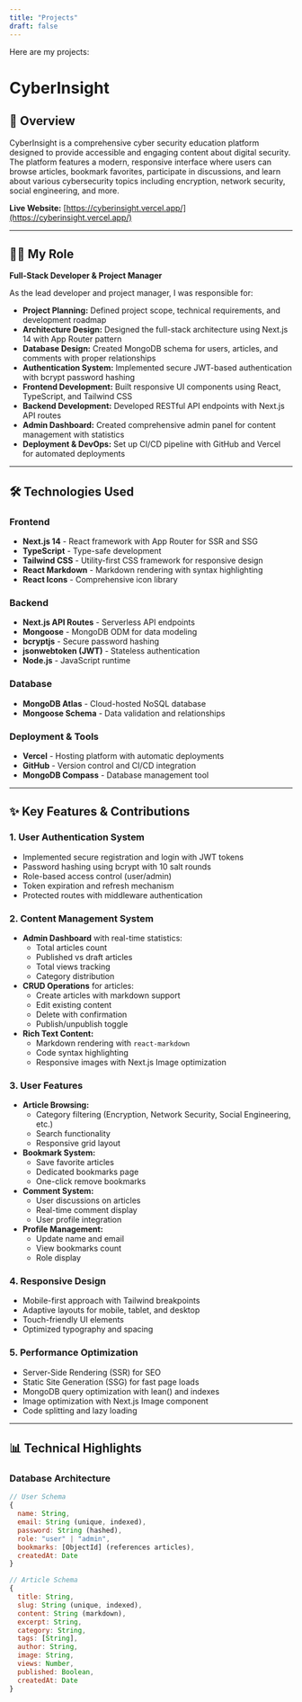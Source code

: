 ```yaml
---
title: "Projects"
draft: false
---
```


Here are my projects:
# CyberInsight
## 🎯 Overview

CyberInsight is a comprehensive cyber security education platform designed to provide accessible and engaging content about digital security. The platform features a modern, responsive interface where users can browse articles, bookmark favorites, participate in discussions, and learn about various cybersecurity topics including encryption, network security, social engineering, and more.

**Live Website:** [https://cyberinsight.vercel.app/](https://cyberinsight.vercel.app/)

---

## 👨‍💼 My Role

**Full-Stack Developer & Project Manager**

As the lead developer and project manager, I was responsible for:

- **Project Planning:** Defined project scope, technical requirements, and development roadmap
- **Architecture Design:** Designed the full-stack architecture using Next.js 14 with App Router pattern
- **Database Design:** Created MongoDB schema for users, articles, and comments with proper relationships
- **Authentication System:** Implemented secure JWT-based authentication with bcrypt password hashing
- **Frontend Development:** Built responsive UI components using React, TypeScript, and Tailwind CSS
- **Backend Development:** Developed RESTful API endpoints with Next.js API routes
- **Admin Dashboard:** Created comprehensive admin panel for content management with statistics
- **Deployment & DevOps:** Set up CI/CD pipeline with GitHub and Vercel for automated deployments

---

## 🛠️ Technologies Used

### **Frontend**
- **Next.js 14** - React framework with App Router for SSR and SSG
- **TypeScript** - Type-safe development
- **Tailwind CSS** - Utility-first CSS framework for responsive design
- **React Markdown** - Markdown rendering with syntax highlighting
- **React Icons** - Comprehensive icon library

### **Backend**
- **Next.js API Routes** - Serverless API endpoints
- **Mongoose** - MongoDB ODM for data modeling
- **bcryptjs** - Secure password hashing
- **jsonwebtoken (JWT)** - Stateless authentication
- **Node.js** - JavaScript runtime

### **Database**
- **MongoDB Atlas** - Cloud-hosted NoSQL database
- **Mongoose Schema** - Data validation and relationships

### **Deployment & Tools**
- **Vercel** - Hosting platform with automatic deployments
- **GitHub** - Version control and CI/CD integration
- **MongoDB Compass** - Database management tool

---

## ✨ Key Features & Contributions

### **1. User Authentication System**
- Implemented secure registration and login with JWT tokens
- Password hashing using bcrypt with 10 salt rounds
- Role-based access control (user/admin)
- Token expiration and refresh mechanism
- Protected routes with middleware authentication

### **2. Content Management System**
- **Admin Dashboard** with real-time statistics:
  - Total articles count
  - Published vs draft articles
  - Total views tracking
  - Category distribution
- **CRUD Operations** for articles:
  - Create articles with markdown support
  - Edit existing content
  - Delete with confirmation
  - Publish/unpublish toggle
- **Rich Text Content:**
  - Markdown rendering with `react-markdown`
  - Code syntax highlighting
  - Responsive images with Next.js Image optimization

### **3. User Features**
- **Article Browsing:**
  - Category filtering (Encryption, Network Security, Social Engineering, etc.)
  - Search functionality
  - Responsive grid layout
- **Bookmark System:**
  - Save favorite articles
  - Dedicated bookmarks page
  - One-click remove bookmarks
- **Comment System:**
  - User discussions on articles
  - Real-time comment display
  - User profile integration
- **Profile Management:**
  - Update name and email
  - View bookmarks count
  - Role display

### **4. Responsive Design**
- Mobile-first approach with Tailwind breakpoints
- Adaptive layouts for mobile, tablet, and desktop
- Touch-friendly UI elements
- Optimized typography and spacing

### **5. Performance Optimization**
- Server-Side Rendering (SSR) for SEO
- Static Site Generation (SSG) for fast page loads
- MongoDB query optimization with lean() and indexes
- Image optimization with Next.js Image component
- Code splitting and lazy loading

---

## 📊 Technical Highlights

### **Database Architecture**
```javascript
// User Schema
{
  name: String,
  email: String (unique, indexed),
  password: String (hashed),
  role: "user" | "admin",
  bookmarks: [ObjectId] (references articles),
  createdAt: Date
}

// Article Schema
{
  title: String,
  slug: String (unique, indexed),
  content: String (markdown),
  excerpt: String,
  category: String,
  tags: [String],
  author: String,
  image: String,
  views: Number,
  published: Boolean,
  createdAt: Date
}